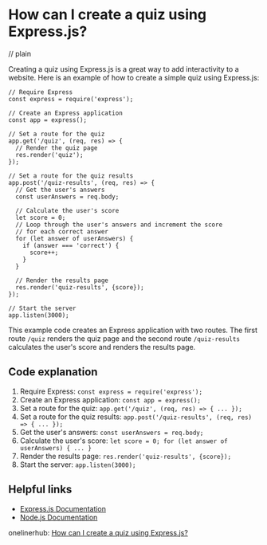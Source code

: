 # How can I create a quiz using Express.js?
// plain

Creating a quiz using Express.js is a great way to add interactivity to a website. Here is an example of how to create a simple quiz using Express.js:

```
// Require Express
const express = require('express');

// Create an Express application
const app = express();

// Set a route for the quiz
app.get('/quiz', (req, res) => {
  // Render the quiz page
  res.render('quiz');
});

// Set a route for the quiz results
app.post('/quiz-results', (req, res) => {
  // Get the user's answers
  const userAnswers = req.body;

  // Calculate the user's score
  let score = 0;
  // Loop through the user's answers and increment the score
  // for each correct answer
  for (let answer of userAnswers) {
    if (answer === 'correct') {
      score++;
    }
  }

  // Render the results page
  res.render('quiz-results', {score});
});

// Start the server
app.listen(3000);
```

This example code creates an Express application with two routes. The first route `/quiz` renders the quiz page and the second route `/quiz-results` calculates the user's score and renders the results page.

## Code explanation


1. Require Express: `const express = require('express');`
2. Create an Express application: `const app = express();`
3. Set a route for the quiz: `app.get('/quiz', (req, res) => { ... });`
4. Set a route for the quiz results: `app.post('/quiz-results', (req, res) => { ... });`
5. Get the user's answers: `const userAnswers = req.body;`
6. Calculate the user's score: `let score = 0; for (let answer of userAnswers) { ... }`
7. Render the results page: `res.render('quiz-results', {score});`
8. Start the server: `app.listen(3000);`

## Helpful links

- [Express.js Documentation](https://expressjs.com/en/4x/api.html)
- [Node.js Documentation](https://nodejs.org/api/http.html)

onelinerhub: [How can I create a quiz using Express.js?](https://onelinerhub.com/expressjs/how-can-i-create-a-quiz-using-express-js)